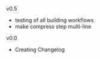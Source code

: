 v0.5
- testing of all building workflows
- make compress step multi-line

v0.0
- Creating Changelog
